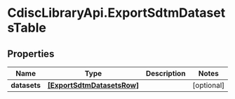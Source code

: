 # CdiscLibraryApi.ExportSdtmDatasetsTable

## Properties

Name | Type | Description | Notes
------------ | ------------- | ------------- | -------------
**datasets** | [**[ExportSdtmDatasetsRow]**](ExportSdtmDatasetsRow.md) |  | [optional] 


